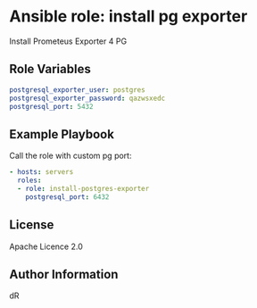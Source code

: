 # Ansible role: install pg exporter

Install Prometeus Exporter 4 PG

## Role Variables

```yaml
postgresql_exporter_user: postgres
postgresql_exporter_password: qazwsxedc
postgresql_port: 5432
```

## Example Playbook

Call the role with custom pg port:

```yaml
- hosts: servers
  roles:
  - role: install-postgres-exporter
    postgresql_port: 6432
```

## License

Apache Licence 2.0

## Author Information

dR
